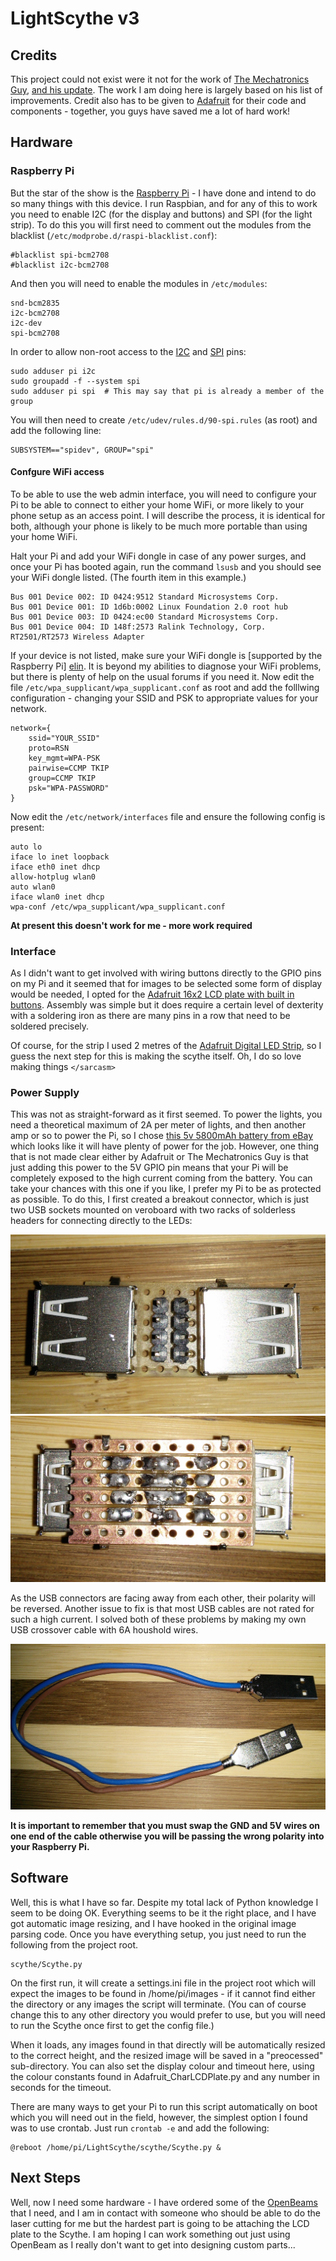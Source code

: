 # LightScythe v3 #
## Credits ##
This project could not exist were it not for the work of [The Mechatronics Guy][mech],
[and his update][mech2].  The work I am doing here is largely based on his list of
improvements.  Credit also has to be given to [Adafruit][adafruit] for their code and
components - together, you guys have saved me a lot of hard work!

## Hardware ##

### Raspberry Pi ###
But the star of the show is the [Raspberry Pi][rpi] - I have done and intend to do so many
things with this device. I run Raspbian, and for any of this to work you need to enable I2C
(for the display and buttons) and SPI (for the light strip).  To do this you will first
need to comment out the modules from the blacklist (`/etc/modprobe.d/raspi-blacklist.conf`):

    #blacklist spi-bcm2708
    #blacklist i2c-bcm2708

And then you will need to enable the modules in `/etc/modules`:

    snd-bcm2835
    i2c-bcm2708
    i2c-dev
    spi-bcm2708

In order to allow non-root access to the [I2C][i2c] and [SPI][spi] pins:

    sudo adduser pi i2c
    sudo groupadd -f --system spi
    sudo adduser pi spi  # This may say that pi is already a member of the group

You will then need to create `/etc/udev/rules.d/90-spi.rules` (as root) and add
the following line:

    SUBSYSTEM=="spidev", GROUP="spi"

#### Confgure WiFi access ####
To be able to use the web admin interface, you will need to configure your Pi to be able
to connect to either your home WiFi, or more likely to your phone setup as an access
point.  I will describe the process, it is identical for both, although your phone is
likely to be much more portable than using your home WiFi.

Halt your Pi and add your WiFi dongle in case of any power surges, and once your Pi has
booted again, run the command `lsusb` and you should see your WiFi dongle listed. (The
fourth item in this example.)

    Bus 001 Device 002: ID 0424:9512 Standard Microsystems Corp.
    Bus 001 Device 001: ID 1d6b:0002 Linux Foundation 2.0 root hub
    Bus 001 Device 003: ID 0424:ec00 Standard Microsystems Corp.
    Bus 001 Device 004: ID 148f:2573 Ralink Technology, Corp. RT2501/RT2573 Wireless Adapter

If your device is not listed, make sure your WiFi dongle is [supported by the Raspberry Pi]
[elin]. It is beyond my abilities to diagnose your WiFi problems, but there is plenty of
help on the usual forums if you need it.  Now edit the file `/etc/wpa_supplicant/wpa_supplicant.conf`
as root and add the folllwing configuration - changing your SSID and PSK to appropriate values
for your network.

    network={
        ssid="YOUR_SSID"
        proto=RSN
        key_mgmt=WPA-PSK
        pairwise=CCMP TKIP
        group=CCMP TKIP
        psk="WPA-PASSWORD"
    }

Now edit the `/etc/network/interfaces` file and ensure the following config is present:

    auto lo
    iface lo inet loopback
    iface eth0 inet dhcp
    allow-hotplug wlan0
    auto wlan0
    iface wlan0 inet dhcp
    wpa-conf /etc/wpa_supplicant/wpa_supplicant.conf

**At present this doesn't work for me - more work required**

### Interface ###
As I didn't want to get involved with wiring buttons directly to the GPIO pins on my Pi
and it seemed that for images to be selected some form of display would be needed, I
opted for the [Adafruit 16x2 LCD plate with built in buttons][ada]. Assembly was simple
but it does require a certain level of dexterity with a soldering iron as there are many
pins in a row that need to be soldered precisely.

Of course, for the strip I used 2 metres of the [Adafruit Digital LED Strip][ada2], so
I guess the next step for this is making the scythe itself. Oh, I do so love making things
`</sarcasm>`

### Power Supply ###
This was not as straight-forward as it first seemed.  To power the lights, you need
a theoretical maximum of 2A per meter of lights, and then another amp or so to power
the Pi, so I chose [this 5v 5800mAh battery from eBay][battery] which looks like it
will have plenty of power for the job.  However, one thing that is not made clear
either by Adafruit or The Mechatronics Guy is that just adding this power to the 5V
GPIO pin means that your Pi will be completely exposed to the high current coming
from the battery.  You can take your chances with this one if you like, I prefer my
Pi to be as protected as possible.  To do this, I first created a breakout connector,
which is just two USB sockets mounted on veroboard with two racks of solderless headers
for connecting directly to the LEDs:

![Top down view of the power breakout](/images/connector-top.jpg?raw=true "Top down view of the power breakout")
![A view of my not so excellent sodlering skills](/images/connector-bottom.jpg?raw=true "A view of my not so excellent sodlering skills")

As the USB connectors are facing away from each other, their polarity will be reversed.
Another issue to fix is that most USB cables are not rated for such a high current. I
solved both of these problems by making my own USB crossover cable with 6A houshold wires.

![My 6A crossover cable](/images/usb-crossover.jpg?raw=true "My 6A crossover cable")

**It is important to remember that you must swap the GND and 5V wires on one end of the
cable otherwise you will be passing the wrong polarity into your Raspberry Pi.**

## Software ##
Well, this is what I have so far.  Despite my total lack of Python knowledge I seem
to be doing OK. Everything seems to be it the right place, and I have got automatic
image resizing, and I have hooked in the original image parsing code.  Once you have
everything setup, you just need to run the following from the project root.

    scythe/Scythe.py

On the first run, it will create a settings.ini file in the project root which will expect
the images to be found in /home/pi/images - if it cannot find either the directory or any
images the script will terminate.  (You can of course change this to any other directory
you would prefer to use, but you will need to run the Scythe once first to get the config
file.)

When it loads, any images found in that directly will be automatically resized to the
correct height, and the resized image will be saved in a "preocessed" sub-directory. You 
can also set the display colour and timeout here, using the colour constants found in 
Adafruit_CharLCDPlate.py and any number in seconds for the timeout.

There are many ways to get your Pi to run this script automatically on boot which you
will need out in the field, however, the simplest option I found was to use crontab. 
Just run `crontab -e` and add the following:

    @reboot /home/pi/LightScythe/scythe/Scythe.py &

## Next Steps ##
Well, now I need some hardware - I have ordered some of the [OpenBeams][openbeam] that
I need, and I am in contact with someone who should be able to do the laser cutting
for me but the hardest part is going to be attaching the LCD plate to the Scythe. I
am hoping I can work something out just using OpenBeam as I really don't want to get
into designing custom parts...

[mech]: https://sites.google.com/site/mechatronicsguy/lightscythe
[mech2]: https://sites.google.com/site/mechatronicsguy/lightscythe-v2
[adafruit]: https://learn.adafruit.com/light-painting-with-raspberry-pi
[ada]: https://learn.adafruit.com/adafruit-16x2-character-lcd-plus-keypad-for-raspberry-pi
[ada2]: https://learn.adafruit.com/digital-led-strip
[rpi]: http://www.raspberrypi.org/
[i2c]: http://skpang.co.uk/blog/archives/575
[spi]: http://quick2wire.com/non-root-access-to-spi-on-the-pi/
[openbeam]: http://www.openbeamusa.com/
[battery]: http://www.ebay.co.uk/itm/12V-3800mah-5V-USB-5800mah-DC-Rechargeable-Li-ion-Battery-Pack-with-UK-charger-/171337179921
[elin]: http://elinux.org/RPi_USB_Wi-Fi_Adapters